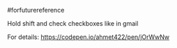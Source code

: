#forfuturereference

Hold shift and check checkboxes like in gmail

For details: https://codepen.io/ahmet422/pen/jOrWwNw